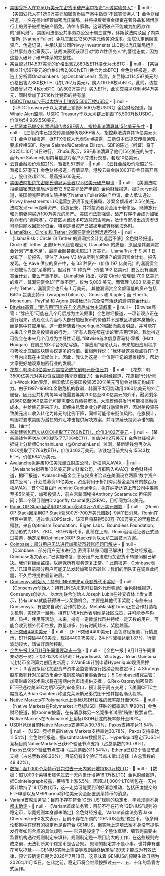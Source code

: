 - [美国受托人在1250万美元加密货币破产案中指责“不诚实债务人”](https://decrypt.co/338920/us-trustee-dishonest-debtor-12-5m-crypto-bankruptcy-case) - 📰 null - 【美国受托人在1250万美元加密货币破产案中指责“不诚实债务人”】金色财经报道，一名在德州经营加密庞氏骗局，并将投资者资金挥霍在奢侈品和赌博旅行上的男子被拒绝破产豁免。法律专家称，这证明破产不能成为加密欺诈的“避风港”。 
美国司法部公共事务办公室于周三宣布，休斯敦法院驳回了内森·富勒（Nathan Fuller）免除其超过1250万美元债务的请求。法院认定他隐匿资产、伪造记录，并承认其公司Privvy Investments LLC是以庞氏骗局运作。 
公共事务办公室表示，该裁决表明该项目对“欺诈性债务人”的警惕态度，因为这些人破坏了破产体系的完整性。
- [某巨鲸以114,597美元的价格出售2,880枚ETH换仓为cbBTC](https://x.com/OnchainLens/status/1966023040095105477) - 📰 null - 【某巨鲸以114,597美元的价格出售2,880枚ETH换仓为cbBTC】金色财经报道，据链上分析师OnchainLens（@OnchainLens）监测，某巨鲸以114,597美元的价格出售2,880枚ETH（约1,267万美元），购入110.56枚cbBTC。此前，该投资者曾以73.4枚cbBTC（约802万美元）买入ETH，此次交易净获利464万美元，同时增加了37.16枚比特币的持有量。
- [USDCTreasury于以太坊链上销毁5,500万枚USDC](https://whale-alert.io/transaction/ethereum/0x43219e9932747e83d9667743adba55f05298e2566ee71ef125e709aa38b56d47) - 📰 null - 【USDCTreasury于以太坊链上销毁5,500万枚USDC】金色财经报道，据Whale Alert监测，USDC Treasury于以太坊链上销毁了5,500万枚USDC，价值约54,989,550美元。
- [三箭资本已提交传票通知传唤SBF等人，指控非法清算其15亿美元头寸](https://x.com/sunil_trades/status/1966018812047728983) - 📰 null - 【三箭资本已提交传票通知传唤SBF等人，指控非法清算其15亿美元头寸】金色财经报道，据FTX债权人代表Sunil披露，三箭资本已提交传票通知，要求传唤SBF、Ryne Salame和Caroline Ellison。SBF的陈述（听证）将于2025年10月14日进行。 
ZhuSu表示，SBF非法清算了他们15亿美元的头寸，而Ryne Salame利用内幕信息对客户头寸进行交易，套现10亿美元。
- [云锋金融股价涨超21%，暂报6.57港元]() - 📰 null - 【云锋金融股价涨超21%，暂报6.57港元】金色财经报道，行情显示，港股云锋金融(00376)今日高开高走，股价涨超21%，最高报6.60港元。
- [美国法院拒绝加密庞氏骗局运营者12.5亿美元破产申请](https://decrypt.co/338920/us-trustee-dishonest-debtor-12-5m-crypto-bankruptcy-case) - 📰 null - 【美国法院拒绝加密庞氏骗局运营者12.5亿美元破产申请】金色财经报道，据Decrypt报道，美国德克萨斯州法院拒绝了Nathan Fuller的破产申请，此人承认通过Privvy Investments LLC运营加密货币庞氏骗局，涉案金额超过12.5亿美元。法院发现Fuller隐瞒资产、伪造记录，并将投资者资金用于奢侈品、赌博旅行和为前妻购买近100万美元的房产。 
美国司法部强调，破产程序不会成为加密欺诈者的"避风港"。尽管区块链技术可追踪资金流向，法律专家指出投资者很可能只能收回部分资金，特别是当资产已被挪用或转移到海外时。
- [LlamaRisk：Circle 和 Tether 的漏洞赏金计划远远不够](https://protos.com/circle-and-tether-bug-bounties-arent-enough-says-llamarisk/) - 📰 null - 【LlamaRisk：Circle 和 Tether 的漏洞赏金计划远远不够】金色财经报道，Circle 和 Tether 正遭DeFi风险管理公司 LlamaRisk 的质疑，原因是其漏洞赏金计划“严重不足”，最高金额甚至未超过 1 万美元。 
LlamaRisk 于 9 月 1 日发布了一份报告，评估了 Aave V3 协议所列加密资产的漏洞赏金计划。报告发现，在 Aave 供应的资产中，有 33 种资产（价值 197 亿美元）的漏洞赏金计划被认为是“足够的”。但另有 10 种资产（价值 192 亿美元）要么没有漏洞赏金计划，要么严重不足。 
LlamaRisk 指出，尽管 Circle 管理着 700 亿美元的资产，其漏洞赏金却“严重不足”，仅为 5,000 美元。而管理 1,600 亿美元资产的 Tether，漏洞赏金也只有 1 万美元。 
其他漏洞赏金金额偏低的资产包括 BitGo 包装比特币（wrapped bitcoin）、Gnosis 和 Ripple；而 Etherfi、Monerium、PayPal 和 Agora 则被标记为完全没有活跃的漏洞赏金计划。
- [Bitwise高管：“胖应用”可能在几个月后成为主流叙事](https://cointelegraph.com/news/fat-applications-crypto-narrative-play-fat-protocol-thesis-bitwise) - 📰 null - 【Bitwise高管：“胖应用”可能在几个月后成为主流叙事】金色财经报道，一项新观点正在流行起来，该观点认为当今大部分加密货币的价值并不是被区块链本身捕获，而是集中在应用层。这一趋势随着Hyperliquid的崛起而愈发明显，并可能在未来几个月改变投资者的行为。 
“所有人现在都在谈论‘胖应用’理论。我觉得这可能会在未来几个月成为主导性话题。”Bitwise首席信息官马特·霍根（Matt Hougan）在周三的X平台发帖写道。“ 
胖应用”理论认为，未来加密应用程序将吸收比底层区块链协议更多的价值。霍根解释说：“我怀疑这类观点将在1-3个月内出现在主流媒体上。因此，我认为这是一个值得牢记的思维模型，帮助大家更好地观察加密行业的发展。”
- [花旗：韩3500亿美元对美投资或加剧韩元贬值压力]() - 📰 null - 【花旗：韩3500亿美元对美投资或加剧韩元贬值压力】金色财经报道，花旗银行分析师Jin-Wook Kim表示，韩国承诺在美国投资3500亿美元可能会对韩元构成压力。由于1997-1998年金融危机的教训，韩国不太可能动用4160亿美元的外汇储备，因此公共机构每年可能需要筹集200亿至300亿美元的外币。融资剩余的860亿至960亿美元可能需要依靠债券市场。大规模债券发行可能推高融资成本，并给韩元带来压力。即便由私营企业分担部分融资负担，因对美投资导致美元出口收入转化为韩元的比例下降，同样可能带来贬值风险。花旗预计，韩国将要求美国为潜在的外汇冲击提供解决方案，并寻求延长投资承诺的期限。(金十)
- [某新建钱包再次从OKX提取了7,766枚ETH，价值3402万美元](https://x.com/OnchainLens/status/1965996626838974483) - 📰 null - 【某新建钱包再次从OKX提取了7,766枚ETH，价值3402万美元】金色财经报道，据链上分析师OnchainLens（@OnchainLens）监测，某新建钱包再次从OKX提取了7,766枚ETH，价值3402万美元。该钱包目前共持有15543枚ETH，价值6841万美元。
- [Avalanche拟筹集10亿美元建立财库公司，折扣购入AVAX](https://www.ft.com/content/87b5cb20-e86c-4849-8959-ee1f87ffb388?utm_source=chatgpt.com) - 📰 null - 【Avalanche拟筹集10亿美元建立财库公司，折扣购入AVAX】金色财经报道，据FT报道，Avalanche基金会正与投资者洽谈在美国设立两家“数字资产财库公司”，计划总募资10亿美元，资金将用于折扣购买基金会持有的数百万枚AVAX。 
首个项目由Hivemind Capital牵头，拟在纳斯达克上市公司中筹集至多5亿美元，加密投资人、前白宫新闻秘书Anthony Scaramucci担任顾问；第二个项目则由Dragonfly Capital发起SPAC，目标同为5亿美元。
- [Ronin OP Stack因采用OP Stack获500万-700万美元赠款](https://blog.roninchain.com/p/powering-ronins-homecoming-to-ethereum) - 📰 null - 【Ronin OP Stack因采用OP Stack获500万-700万美元赠款】9月11日消息，Ronin在博客中表示，通过集成OPStack，该项目将获得500万-700万美元的里程碑式赠款，来自Optimism Foundation、Eigen Labs、Boundless Foundation，资助形式为OP、ZKC、EIGEN等代币。此前在上周，Ronin治理验证者正式通过投票，确定采用Optimism的OP Stack作为以太坊二层技术方案。
- [Coinbase：部分用户无法进行加密货币转账问题已解决](https://x.com/CoinbaseSupport/status/1965991601307562116) - 📰 null - 【Coinbase：部分用户无法进行加密货币转账问题已解决】金色财经报道，Coinbase发文表示，”已实施修复，部分用户无法进行加密货币转账问题已解决。我们将继续监控，以确保所有服务恢复正常。“ 
此前报道，Coinbase表示，”已知目前部分用户可能无法发起加密货币转账；我们的团队正在调查此问题，不久后将提供最新进展。“
- [Consensys创始人：持有LINEA未来可获额外代币奖励](https://x.com/ethereumJoseph/status/1965986280828727566) - 📰 null - 【Consensys创始人：持有LINEA未来可获额外代币奖励】金色财经报道，Consensys创始人、以太坊联合创始人Joseph Lubin在社交媒体上发文表示，持有Linea就能获得进一步奖励机会，主要是其他代币奖励；有些来自Consensys，有些来自我们合作的协议。MetaMask和Linea正在合作打造相关机制，实现这一目标。持有LINEA代币表明你是社区成员，并可能参与构建、质押、使用等活动。未来，持有一定数量代币并持续一定天数的用户，可能会收到额外代币空投，数量越多、持有时间越长，奖励越高。
- [ETH突破4400美元]() - 📰 null - 【ETH突破4400美元】金色财经报道，行情显示，ETH突破4400美元，现报4400.15美元，24小时涨幅达到1.87%，行情波动较大，请做好风险控制。
- [金色午报 | 9月11日午间重要动态一览]() - 📰 null - 【金色午报 | 9月11日午间重要动态一览】7:00-12:00关键词：Hyperliquid、Strategy、Brian Quintenz 
1.比特币全网算力创历史新高； 
2.VanEck计划申请Hyperliquid现货质押ETF； 
3.香港拟优化加密资产资本金监管助银行接纳合规稳定币； 
4.Strategy股东撤销针对加密货币会计准则影响的董事会诉讼； 
5.Coinbase研究主管：加密财库的技术需求将在短期内为市场提供支撑； 
6.Rex-Osprey加密货币ETF已通过美SEC为期75天的审查窗口，预计将于周五交易； 
7.美国CFTC主席提名人Brian Quintenz称温克莱沃斯兄弟试图干预其提名确认程序。
- [Native Markets在Polymarket上竞标USDH获胜的概率飙升至90%](https://x.com/zoomerfied/status/1965984384743248131) - 📰 null - 【Native Markets在Polymarket上竞标USDH获胜的概率飙升至90%】金色财经报道，据zoomer披露，在有消息称另一名竞争者试图“贿赂”投票者后，Native Markets在Polymarket上竞标USDH获胜的概率飙升至90%。
- [USDH竞标目前Native Markets支持率达30.78%，Paxos支持率达11.54%](https://www.usdhtracker.xyz/) - 📰 null - 【USDH竞标目前Native Markets支持率达30.78%，Paxos支持率达11.54%】金色财经报道，据usdhtracker数据显示，Hyperliquid稳定币USDH竞标目前NativeMarkets已获6个验证节点支持（占总票数的30.78%），Paxos已获3个验证节点支持（占总票数的11.54%），Ethena已获2个验证节点支持（占总票数的8.26%）。目前仍有8个验证节点未做出选择（占总票数的49.42%）。
- [数据：超1,000个莱特币钱包过去一天内累计增持18.1万枚LTC](https://x.com/Cointelegraph/status/1965981278869606637) - 📰 null - 【数据：超1,000个莱特币钱包过去一天内累计增持18.1万枚LTC】金色财经报道，据Cointelegraph披露，莱特币上涨5.5%，因超过1,000个LTC钱包在一天内累计增持了18.1万枚代币，这一走势可能受到利好消息推动，包括灰度提交的ETF申请以及MEIPharma将1亿美元资金配置到莱特币的消息。
- [Variant首席法务官：目前不存在符合“GENIUS”规则的稳定币，毕竟规则本身都未确定]() - 📰 null - 【Variant首席法务官：目前不存在符合“GENIUS”规则的稳定币，毕竟规则本身都未确定】金色财经报道，Variant首席法务官Jake Chervinsky于X发文表示，目前不存在所谓的“GENIUS合规”稳定币。 
很多辩论都集中在现有的稳定币是否符合 GENIUS，但实际上这项法案本身没有提供发行者如何合规的具体规则 —— 它只是设定了一个整体框架，细节则需要由监管机构通过规则制定来填补。规则制定是一项目庞大的工作，在这些规则完成之前，无法判断某个稳定币是否合规。 
规则的制定并不是小事，也并非有谁在可以拖延——GENIUS实际上需要等规则最终确定后120天才能成为有效法律，预计该确定日期为2026年7月18日，这意味着 GENIUS的预期生效日期为2026年11月15日。在此之前，稳定币将会继续按照过去一、五、十年的监管方式运作。
